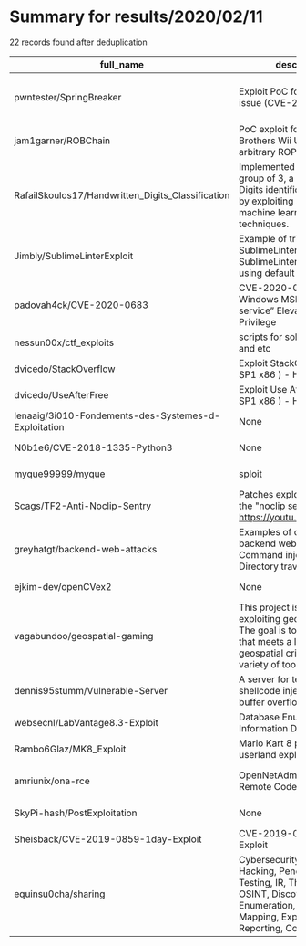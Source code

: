
# Summary for results/2020/02/11
    
22 records found after deduplication

| full_name | description | html_url | matched_list | matched_count | pushed_at | size | stargazers_count | language | forks_count |
|------------------------------------------------------|----------------------------------------------------------------------------------------------------------------------------------------------------------------------|-------------------------------------------------------------------------|------------------------------------------|-----------------|---------------------------|--------|--------------------|------------------|---------------|
| pwntester/SpringBreaker | Exploit PoC for Spring RCE issue (CVE-2011-2894) | https://github.com/pwntester/SpringBreaker | ['cve poc', 'exploit', 'rce', 'rce poc'] | 4 | 2020-02-11 15:09:32+00:00 | 70 | 30 | Java | 17 |
| jam1garner/ROBChain | PoC exploit for Super Smash Brothers Wii U to execute arbitrary ROP in userland | https://github.com/jam1garner/ROBChain | ['exploit'] | 1 | 2020-02-11 22:53:25+00:00 | 169 | 14 | Assembly | 1 |
| RafailSkoulos17/Handwritten_Digits_Classification | Implemented in Matlab, in a group of 3, a Handwritten Digits identification system by exploiting several machine learning techniques. | https://github.com/RafailSkoulos17/Handwritten_Digits_Classification | ['exploit'] | 1 | 2020-02-11 21:28:52+00:00 | 3717 | 0 | MATLAB | 0 |
| Jimbly/SublimeLinterExploit | Example of trivial exploit if SublimeLinter and SublimeLinter-eslint are using default configuration | https://github.com/Jimbly/SublimeLinterExploit | ['exploit'] | 1 | 2020-02-11 19:11:34+00:00 | 0 | 0 | | 0 |
| padovah4ck/CVE-2020-0683 | CVE-2020-0683 - Windows MSI “Installer service” Elevation of Privilege | https://github.com/padovah4ck/CVE-2020-0683 | ['cve-2'] | 1 | 2020-02-11 21:34:28+00:00 | 3034 | 256 | C++ | 51 |
| nessun00x/ctf_exploits | scripts for solving labs, ctfs and etc | https://github.com/nessun00x/ctf_exploits | ['exploit'] | 1 | 2020-02-11 15:53:49+00:00 | 2 | 0 | Ruby | 0 |
| dvicedo/StackOverflow | Exploit StackOverflow (W7 SP1 x86 ) - Hacksys Driver | https://github.com/dvicedo/StackOverflow | ['exploit'] | 1 | 2020-02-11 14:36:01+00:00 | 2 | 0 | C++ | 0 |
| dvicedo/UseAfterFree | Exploit Use After Free (W7 SP1 x86 ) - Hacksys Driver | https://github.com/dvicedo/UseAfterFree | ['exploit'] | 1 | 2020-02-11 14:23:29+00:00 | 3 | 0 | C++ | 0 |
| lenaaig/3i010-Fondements-des-Systemes-d-Exploitation | None | https://github.com/lenaaig/3i010-Fondements-des-Systemes-d-Exploitation | ['exploit'] | 1 | 2020-02-11 13:45:38+00:00 | 3559 | 0 | C | 0 |
| N0b1e6/CVE-2018-1335-Python3 | None | https://github.com/N0b1e6/CVE-2018-1335-Python3 | ['cve-2'] | 1 | 2020-02-11 09:20:33+00:00 | 1 | 0 | Python | 0 |
| myque99999/myque | sploit | https://github.com/myque99999/myque | ['sploit'] | 1 | 2020-02-11 05:18:59+00:00 | 0 | 0 | nan | 0 |
| Scags/TF2-Anti-Noclip-Sentry | Patches exploit concerning the "noclip sentry" https://youtu.be/9Jy_idjcwzc | https://github.com/Scags/TF2-Anti-Noclip-Sentry | ['exploit'] | 1 | 2020-02-11 03:03:03+00:00 | 8 | 0 | SourcePawn | 0 |
| greyhatgt/backend-web-attacks | Examples of common backend web attacks (SSRF, Command injection, SQLi, Directory traversal) | https://github.com/greyhatgt/backend-web-attacks | ['command injection'] | 1 | 2020-02-11 02:26:10+00:00 | 3 | 0 | PHP | 0 |
| ejkim-dev/openCVex2 | None | https://github.com/ejkim-dev/openCVex2 | ['cve-2'] | 1 | 2020-02-11 02:16:19+00:00 | 229097 | 0 | C++ | 0 |
| vagabundoo/geospatial-gaming | This project is an exercise in exploiting geospatial data. The goal is to find a locaiton that meets a list of geospatial criteria using a variety of tools. | https://github.com/vagabundoo/geospatial-gaming | ['exploit'] | 1 | 2020-02-11 11:53:39+00:00 | 1197 | 0 | Jupyter Notebook | 0 |
| dennis95stumm/Vulnerable-Server | A server for testing shellcode injection over a buffer overflow | https://github.com/dennis95stumm/Vulnerable-Server | ['shellcode'] | 1 | 2020-02-11 14:28:27+00:00 | 492 | 1 | C | 0 |
| websecnl/LabVantage8.3-Exploit | Database Enumeration & Information Disclosure | https://github.com/websecnl/LabVantage8.3-Exploit | ['exploit'] | 1 | 2020-02-11 00:42:51+00:00 | 4 | 1 | Python | 0 |
| Rambo6Glaz/MK8_Exploit | Mario Kart 8 primary userland exploit | https://github.com/Rambo6Glaz/MK8_Exploit | ['exploit'] | 1 | 2020-02-11 15:13:22+00:00 | 191 | 5 | Python | 0 |
| amriunix/ona-rce | OpenNetAdmin 18.1.1 - Remote Code Execution | https://github.com/amriunix/ona-rce | ['rce', 'remote code execution'] | 2 | 2020-02-11 13:48:57+00:00 | 553 | 19 | Python | 7 |
| SkyPi-hash/PostExploitation | None | https://github.com/SkyPi-hash/PostExploitation | ['exploit'] | 1 | 2020-02-11 15:57:15+00:00 | 688 | 0 | | 0 |
| Sheisback/CVE-2019-0859-1day-Exploit | CVE-2019-0859 1day Exploit | https://github.com/Sheisback/CVE-2019-0859-1day-Exploit | ['cve-2', 'exploit'] | 2 | 2020-02-11 06:46:50+00:00 | 78511 | 122 | C++ | 40 |
| equinsu0cha/sharing | Cybersecurity, Ethical Hacking, Penetration Testing, IR, Threat Hunting, OSINT, Discovery, Enumeration, Vulnerability Mapping, Exploitation Reporting, Collaboration | https://github.com/equinsu0cha/sharing | ['exploit'] | 1 | 2020-02-11 05:33:40+00:00 | 14 | 0 | | 0 |
